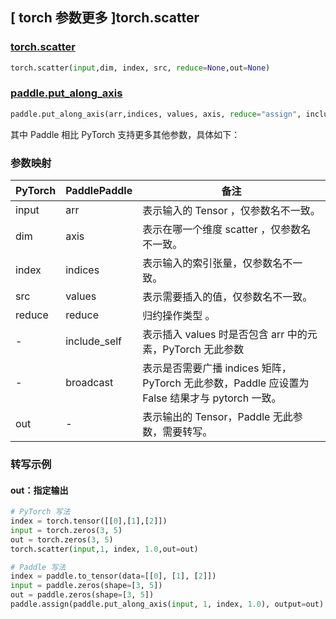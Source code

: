 ## [ torch 参数更多 ]torch.scatter

### [torch.scatter](https://pytorch.org/docs/2.0/generated/torch.scatter.html?highlight=torch+scatter#torch.scatter)

```python
torch.scatter(input,dim, index, src, reduce=None,out=None)
```

### [paddle.put_along_axis](https://www.paddlepaddle.org.cn/documentation/docs/zh/api/paddle/put_along_axis_cn.html#cn-api-paddle-tensor-put-along-axis)

```python
paddle.put_along_axis(arr,indices, values, axis, reduce="assign", include_self=True, broadcast=True)
```

其中 Paddle 相比 PyTorch 支持更多其他参数，具体如下：

### 参数映射

| PyTorch | PaddlePaddle | 备注    |
| ------- | ------------ | ------- |
| input     | arr         | 表示输入的 Tensor ，仅参数名不一致。 |
| dim     | axis         | 表示在哪一个维度 scatter ，仅参数名不一致。 |
| index   | indices        | 表示输入的索引张量，仅参数名不一致。 |
| src     | values        | 表示需要插入的值，仅参数名不一致。 |
| reduce  | reduce       | 归约操作类型 。 |
| -       | include_self | 表示插入 values 时是否包含 arr 中的元素，PyTorch 无此参数|
| -       | broadcast   | 表示是否需要广播 indices 矩阵，PyTorch 无此参数，Paddle 应设置为 False 结果才与 pytorch 一致。 |
| out     | -       | 表示输出的 Tensor，Paddle 无此参数，需要转写。 |


### 转写示例

#### out：指定输出

```python
# PyTorch 写法
index = torch.tensor([[0],[1],[2]])
input = torch.zeros(3, 5)
out = torch.zeros(3, 5)
torch.scatter(input,1, index, 1.0,out=out)

# Paddle 写法
index = paddle.to_tensor(data=[[0], [1], [2]])
input = paddle.zeros(shape=[3, 5])
out = paddle.zeros(shape=[3, 5])
paddle.assign(paddle.put_along_axis(input, 1, index, 1.0), output=out)
```
